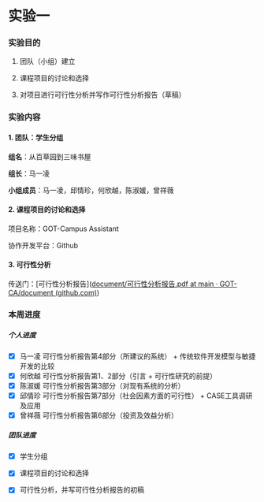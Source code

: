 # 实验一

### 实验目的

1. 团队（小组）建立

2. 课程项目的讨论和选择

3. 对项目进行可行性分析并写作可行性分析报告（草稿）

### 实验内容

#### 1. 团队：学生分组

**组名**：从百草园到三味书屋

**组长**：马一凌

**小组成员**：马一凌，邱情珍，何欣越，陈淑媛，曾祥薇

#### 2. 课程项目的讨论和选择

项目名称：GOT-Campus Assistant

协作开发平台：Github

#### 3. 可行性分析

传送门：[可行性分析报告]([document/可行性分析报告.pdf at main · GOT-CA/document (github.com)](https://github.com/GOT-CA/document/blob/main/可行性分析报告.pdf))

### 本周进度

##### 个人进度

- [x] 马一凌 可行性分析报告第4部分（所建议的系统） + 传统软件开发模型与敏捷开发的比较
- [x] 何欣越 可行性分析报告第1、2部分（引言 + 可行性研究的前提）
- [x] 陈淑媛 可行性分析报告第3部分（对现有系统的分析）
- [x] 邱情珍 可行性分析报告第7部分（社会因素方面的可行性） + CASE工具调研及应用
- [x] 曾祥薇 可行性分析报告第6部分（投资及效益分析）

##### 团队进度

- [x] 学生分组
- [x] 课程项目的讨论和选择
- [x] 可行性分析，并写可行性分析报告的初稿


